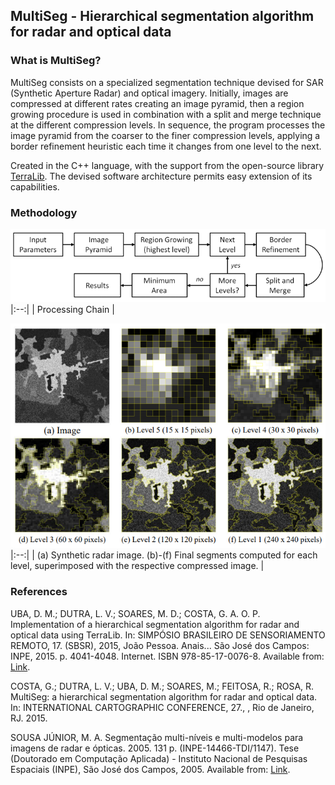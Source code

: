 ## MultiSeg - Hierarchical segmentation algorithm for radar and optical data

### What is MultiSeg?

MultiSeg consists on a specialized segmentation technique devised for SAR (Synthetic Aperture Radar) and optical imagery. Initially, images are compressed at different rates creating an image pyramid, then a region growing procedure is used in combination with a split and merge technique at the different compression levels. In sequence, the program processes the image pyramid from the coarser to the finer compression levels, applying a border refinement heuristic each time it changes from one level to the next.

Created in the C++ language, with the support from the open-source library [TerraLib](http://www.dpi.inpe.br/terralib5/wiki/doku.php).
The devised software architecture permits easy extension of its capabilities.

### Methodology
![](images/methodology.png)
|:--:| 
| Processing Chain |

![](images/methodology-example.png)
|:--:| 
| (a) Synthetic radar image. (b)-(f) Final segments computed for each level,
superimposed with the respective compressed image. |

### References

UBA, D. M.; DUTRA, L. V.; SOARES, M. D.; COSTA, G. A. O. P. Implementation of a hierarchical segmentation algorithm for radar and optical data using TerraLib. In: SIMPÓSIO BRASILEIRO DE SENSORIAMENTO REMOTO, 17. (SBSR), 2015, João Pessoa. Anais... São José dos Campos: INPE, 2015. p. 4041-4048. Internet. ISBN 978-85-17-0076-8. Available from: [Link](http://urlib.net/rep/8JMKD3MGP6W34M/3JM4CC8).

COSTA, G.; DUTRA, L. V.; UBA, D. M.; SOARES, M.; FEITOSA, R.; ROSA, R. MultiSeg: a hierarchical segmentation algorithm for radar and optical data. In: INTERNATIONAL CARTOGRAPHIC CONFERENCE, 27., , Rio de Janeiro, RJ. 2015.

SOUSA JÚNIOR, M. A. Segmentação multi-níveis e multi-modelos para imagens de radar e ópticas. 2005. 131 p. (INPE-14466-TDI/1147). Tese (Doutorado em Computação Aplicada) - Instituto Nacional de Pesquisas Espaciais (INPE), São José dos Campos, 2005. Available from: [Link](http://urlib.net/rep/6qtX3pFwXQZ3P8SECKy/Gk4Ky).
